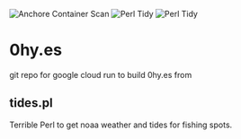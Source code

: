 ![Anchore Container Scan](https://github.com/sabbene/0hy.es/workflows/Anchore%20Container%20Scan/badge.svg)
![Perl Tidy](https://github.com/sabbene/0hy.es/workflows/Perl%20Tidy/badge.svg)
![Perl Tidy](https://github.com/sabbene/0hy.es/workflows/Super%20Linter/badge.svg)

# 0hy.es
git repo for google cloud run to build 0hy.es from

## tides.pl

Terrible Perl to get noaa weather and tides for fishing spots. 
